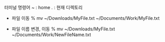 터미널 명령어
  ~ : home
  . : 현재 디렉토리
  
  
  - 파일 이동
  % mv ~/Downloads/MyFile.txt ~/Documents/Work/MyFile.txt
   
  - 파일 이름 변경, 이동 
  % mv ~/Downloads/MyFile.txt ~/Documents/Work/NewFileName.txt
